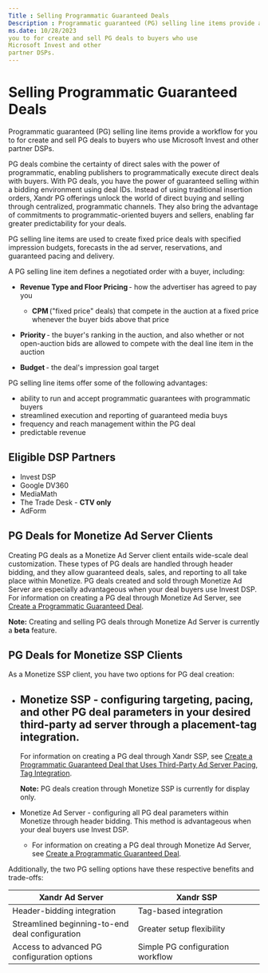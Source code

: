 ```yaml
---
Title : Selling Programmatic Guaranteed Deals
Description : Programmatic guaranteed (PG) selling line items provide a workflow for
ms.date: 10/28/2023
you to for create and sell PG deals to buyers who use
Microsoft Invest and other
partner DSPs.
---
```



# Selling Programmatic Guaranteed Deals



Programmatic guaranteed (PG) selling line items provide a workflow for
you to for create and sell PG deals to buyers who use
Microsoft Invest and other
partner DSPs.

PG deals combine the certainty of direct sales with the power of
programmatic, enabling publishers to programmatically execute direct
deals with buyers. With PG deals, you have the power of guaranteed
selling within a bidding environment using deal IDs. Instead of using
traditional insertion orders, Xandr PG offerings
unlock the world of direct buying and selling through centralized,
programmatic channels. They also bring the advantage of commitments to
programmatic-oriented buyers and sellers, enabling far greater
predictability for your deals.

PG selling line items are used to create fixed price deals with
specified impression budgets, forecasts in the ad server, reservations,
and guaranteed pacing and delivery.

A PG selling line item defines a negotiated order with a buyer,
including:

- **Revenue Type and Floor Pricing** - how the advertiser has agreed to
  pay you

  - **CPM** ("fixed price" deals) that compete in the auction at a fixed
    price whenever the buyer bids above that price

<!-- -->

- **Priority** - the buyer's ranking in the auction, and also whether or
  not open-auction bids are allowed to compete with the deal line item
  in the auction

- **Budget** - the deal's impression goal target

PG selling line items offer some of the following advantages:

- ability to run and accept programmatic guarantees with programmatic
  buyers
- streamlined execution and reporting of guaranteed media buys
- frequency and reach management within the PG deal
- predictable revenue

>

## Eligible DSP Partners

- Invest DSP
- Google DV360
- MediaMath
- The Trade Desk - **CTV only**
- AdForm



>

## PG Deals for Monetize Ad Server Clients



Creating PG deals as a Monetize Ad Server client
entails wide-scale deal customization. These types of PG deals are
handled through header bidding, and they allow guaranteed deals, sales,
and reporting to all take place within Monetize.
PG deals created and sold through Monetize Ad
Server are especially advantageous when your deal buyers use
Invest DSP. For information on creating a PG
deal through Monetize Ad Server, see
<a href="create-a-programmatic-guaranteed-selling-line-item.md"
class="xref"
title="Learn step by step how to create and customize a programmatic guaranteed (PG) deal through Monetize Ad Server.">Create
a Programmatic Guaranteed Deal</a>.



<b>Note:</b> Creating and selling PG deals
through Monetize Ad Server is currently a
**beta** feature.







>

## PG Deals for Monetize SSP Clients



As a Monetize SSP client, you have two options
for PG deal creation:

- Monetize SSP - configuring targeting, pacing,
  and other PG deal parameters in your desired third-party ad server
  through a placement-tag integration.
  - 

    For information on creating a PG deal through
    Xandr SSP, see
    <a href="create-a-programmatic-guaranteed-selling-line-item-ssp.md"
    class="xref"
    title="To create a PG deal that uses pacing in your ad server of record, you need to select a buyer, ad type, CPM, impression budget, flight dates, and a placement specifically created for the PG deal.">Create
    a Programmatic Guaranteed Deal that Uses Third-Party Ad Server Pacing,
    Tag Integration</a>.
    

    <b>Note:</b> PG deals creation through
    Monetize SSP is currently for display only.

    

    
- Monetize Ad Server - configuring all PG deal
  parameters within Monetize through header
  bidding. This method is advantageous when your deal buyers use
  Invest DSP.
  - For information on creating a PG deal through
    Monetize Ad Server, see
    <a href="create-a-programmatic-guaranteed-selling-line-item.md"
    class="xref"
    title="Learn step by step how to create and customize a programmatic guaranteed (PG) deal through Monetize Ad Server.">Create
    a Programmatic Guaranteed Deal</a>.

Additionally, the two PG selling options have these respective benefits
and trade-offs:

<table
id="programmatic-guaranteed-selling-line-items__table_itj_2n5_j5b"
class="table frame-all">
<colgroup>
<col style="width: 50%" />
<col style="width: 50%" />
</colgroup>
<thead class="thead">
<tr class="header row">
<th
id="programmatic-guaranteed-selling-line-items__table_itj_2n5_j5b__entry__1"
class="entry">Xandr Ad Server</th>
<th
id="programmatic-guaranteed-selling-line-items__table_itj_2n5_j5b__entry__2"
class="entry">Xandr SSP</th>
</tr>
</thead>
<tbody class="tbody">
<tr class="odd row">
<td class="entry"
headers="programmatic-guaranteed-selling-line-items__table_itj_2n5_j5b__entry__1">Header-bidding
integration</td>
<td class="entry"
headers="programmatic-guaranteed-selling-line-items__table_itj_2n5_j5b__entry__2">Tag-based
integration</td>
</tr>
<tr class="even row">
<td class="entry"
headers="programmatic-guaranteed-selling-line-items__table_itj_2n5_j5b__entry__1">Streamlined
beginning-to-end deal configuration</td>
<td class="entry"
headers="programmatic-guaranteed-selling-line-items__table_itj_2n5_j5b__entry__2">Greater
setup flexibility</td>
</tr>
<tr class="odd row">
<td class="entry"
headers="programmatic-guaranteed-selling-line-items__table_itj_2n5_j5b__entry__1">Access
to advanced PG configuration options</td>
<td class="entry"
headers="programmatic-guaranteed-selling-line-items__table_itj_2n5_j5b__entry__2">Simple
PG configuration workflow</td>
</tr>
</tbody>
</table>








